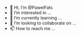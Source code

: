 - 👋 Hi, I’m @PawelFats
- 👀 I’m interested in ...
- 🌱 I’m currently learning ...
- 💞️ I’m looking to collaborate on ...
- 📫 How to reach me ...

<!---
PawelFats/PawelFats is a ✨ special ✨ repository because its `README.md` (this file) appears on your GitHub profile.
You can click the Preview link to take a look at your changes.
--->
